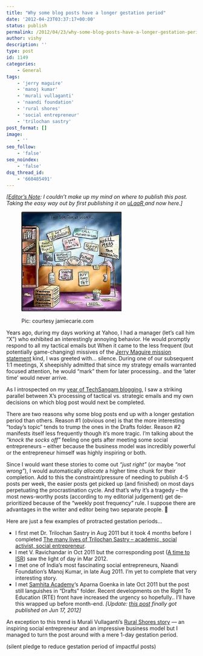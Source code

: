 ```yaml
---
title: "Why some blog posts have a longer gestation period"
date: '2012-04-23T03:37:17+00:00'
status: publish
permalink: /2012/04/23/why-some-blog-posts-have-a-longer-gestation-period
author: vishy
description: ''
type: post
id: 1149
categories:
    - General
tags:
    - 'jerry maguire'
    - 'manoj kumar'
    - 'murali vullaganti'
    - 'naandi foundation'
    - 'rural shores'
    - 'social entrepreneur'
    - 'trilochan sastry'
post_format: []
image:
    - ''
seo_follow:
    - 'false'
seo_noindex:
    - 'false'
dsq_thread_id:
    - '660485491'
---
```

*\[<span style="text-decoration: underline;">Editor’s Note</span>: I couldn’t make up my mind on where to publish this post. Taking the easy way out by first publishing it on [uLaaR ](http://www.ulaar.com/)and now here.\]*

<figure aria-describedby="caption-attachment-1150" class="wp-caption alignleft" id="attachment_1150" style="width: 265px">

[![](../../../../uploads/2012/04/writers_block_jamiecarie_com.jpg "writers_block_jamiecarie_com")](../../../../uploads/2012/04/writers_block_jamiecarie_com.jpg)<figcaption class="wp-caption-text" id="caption-attachment-1150">Pic: courtesy jamiecarie.com</figcaption></figure>

Years ago, during my days working at Yahoo, I had a manager (let’s call him “X”) who exhibited an interestingly annoying behavior. He would promptly respond to all my tactical emails but When it came to the less frequent (but potentially game-changing) missives of the [Jerry Maguire mission statement](http://www.thisisawar.com/PurposeJerry.htm) kind, I was greeted with… silence. During one of our subsequent 1:1 meetings, X sheepishly admitted that since my strategy emails warranted focused attention, he would “mark” them for later processing.. and the ‘later time’ would never arrive.

As I introspected on my [year of TechSangam blogging](http://www.techsangam.com/2012/03/29/techsangam-turns-one-year-and-17-days-old/), I saw a striking parallel between X’s processing of tactical vs. strategic emails and my own decisions on which blog post would next be completed.

There are two reasons why some blog posts end up with a longer gestation period than others. Reason #1 (obvious one) is that the more interesting “today’s topic” tends to trump the ones in the Drafts folder. Reason #2 manifests itself less frequently though it’s more tragic. I’m talking about the *“knock the socks off”* feeling one gets after meeting some social entrepreneurs – either because the business model was incredibly powerful or the entrepreneur himself was highly inspiring or both.

Since I would want these stories to come out *“just right”* (or maybe *“not wrong”*), I would automatically *allocate* a higher time chunk for their completion. Add to this the constraint/pressure of needing to publish 4-5 posts per week, the easier posts get picked up (and finished) on most days perpetuating the procrastination cycle. And that’s why it’s a tragedy – the most news-worthy posts (according to my editorial judgement) get de-prioritized because of the “weekly post frequency” rule. I suppose there are advantages in the writer and editor being two separate people. 🙂

Here are just a few examples of protracted gestation periods…

- I first met Dr. Trilochan Sastry in Aug 2011 but it took 4 months before I completed [The many lives of Trilochan Sastry – academic, social activist, social entrepreneur](http://www.techsangam.com/2011/12/04/the-many-lives-of-trilochan-sastry-%e2%80%93-academic-social-activist-social-entrepreneur/).
- I met V. Ravichandar in Oct 2011 but the corresponding post ([A time to ISR](http://www.techsangam.com/2012/03/15/a-time-to-isr-individual-social-responsibility/)) saw the light of day in Mar 2012.
- I met one of India’s most fascinating social entrepreneurs, Naandi Foundation’s Manoj Kumar, in late Aug 2011. I’m yet to complete that very interesting story.
- I met [Samhita Academy](http://www.techsangam.com/2012/06/17/samhita-academy-trailblazing-the-rte-path-years-before-it-became-a-law/)‘s Aparna Goenka in late Oct 2011 but the post still languishes in “Drafts” folder. Recent developments on the Right To Education (RTE) front have increased the urgency so hopefully.. I’ll have this wrapped up before month-end. *\[Update: [this post](http://www.techsangam.com/2012/06/17/samhita-academy-trailblazing-the-rte-path-years-before-it-became-a-law/) finally got published on Jun 17, 2012\]*

An exception to this trend is Murali Vullaganti’s [Rural Shores story](http://www.techsangam.com/2011/06/23/india-largest-rural-bpo-ambitious-plan-create-hubs-rural-district/) — an inspiring social entrepreneur and an impressive business model but I managed to turn the post around with a mere 1-day gestation period.

(silent pledge to reduce gestation period of impactful posts)